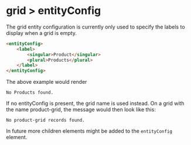 # grid > entityConfig

The grid entity configuration is currently only used to specify the labels to display when a grid is empty.

```html
<entityConfig>
    <label>
        <singular>Product</singular>
        <plural>Products</plural>
    </label>
</entityConfig>
```

The above example would render

```
No Products found.
```

If no entityConfig is present, the grid name is used instead. On a grid with the name product-grid, the message would then look like this:

```
No product-grid records found.
```

In future more children elements might be added to the `entityConfig` element.